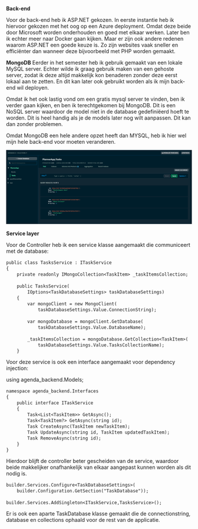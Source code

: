**Back-end**

Voor de back-end heb ik ASP.NET gekozen. In eerste instantie heb ik hiervoor gekozen met het oog op een Azure deployment. Omdat deze beide door Microsoft worden onderhouden en goed met elkaar werken. Later ben ik echter meer naar Docker gaan kijken.
Maar er zijn ook andere redenen waarom ASP.NET een goede keuze is. Zo zijn websites vaak sneller en efficiënter dan wanneer deze bijvoorbeeld met PHP worden gemaakt.

**MongoDB**
Eerder in het semester heb ik gebruik gemaakt van een lokale MySQL server. Echter wilde ik graag gebruik maken van een gehoste server, zodat ik deze altijd makkelijk kon benaderen zonder deze eerst lokaal aan te zetten. En dit kan later ook gebruikt worden als ik mijn back-end wil deployen.

Omdat ik het ook lastig vond om een gratis mysql server te vinden, ben ik verder gaan kijken, en ben ik terechtgekomen bij MongoDB. Dit is een NoSQL server waardoor de model niet in de database gedefiniëerd hoeft te worden. Dit is heel handig als je de models later nog wilt aanpassen. Dit kan dan zonder problemen.

Omdat MongoDB een hele andere opzet heeft dan MYSQL, heb ik hier wel mijn hele back-end voor moeten veranderen.

![Alt text](../images/Mongodb.png)

**Service layer**

Voor de Controller heb ik een service klasse aangemaakt die communiceert met de database:

    public class TasksService : ITaskService
    {
        private readonly IMongoCollection<TaskItem> _taskItemsCollection;

        public TasksService(
            IOptions<TaskDatabaseSettings> taskDatabaseSettings)
        {
            var mongoClient = new MongoClient(
                taskDatabaseSettings.Value.ConnectionString);

            var mongoDatabase = mongoClient.GetDatabase(
                taskDatabaseSettings.Value.DatabaseName);

            _taskItemsCollection = mongoDatabase.GetCollection<TaskItem>(
                taskDatabaseSettings.Value.TasksCollectionName);
        }

Voor deze service is ook een interface aangemaakt voor dependency injection:

using agenda_backend.Models;

    namespace agenda_backend.Interfaces
    {
        public interface ITaskService
        {
            Task<List<TaskItem>> GetAsync();
            Task<TaskItem?> GetAsync(string id);
            Task CreateAsync(TaskItem newTaskItem);
            Task UpdateAsync(string id, TaskItem updatedTaskItem);
            Task RemoveAsync(string id);
        }
    }

Hierdoor blijft de controller beter gescheiden van de service, waardoor beide makkelijker onafhankelijk van elkaar aangepast kunnen worden als dit nodig is.

    builder.Services.Configure<TaskDatabaseSettings>(
        builder.Configuration.GetSection("TaskDatabase"));

    builder.Services.AddSingleton<ITaskService,TasksService>();

Er is ook een aparte TaskDatabase klasse gemaakt die de connectionstring, database en collections ophaald voor de rest van de applicatie.


